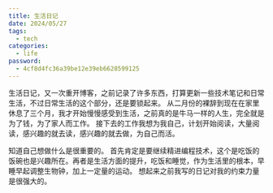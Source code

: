 ```yaml
---
title: 生活日记
date: 2024/05/27
tags:
  - tech
categories:
  - life
password:
  - 4cf8d4fc36a39be12e39eb6628599125
---
```


生活日记，又一次重开博客，之前记录了许多东西，打算更新一些技术笔记和日常生活，不过日常生活的这个部分，还是要锁起来。
从二月份的裸辞到现在在家里休息了三个月，我才开始慢慢感受到生活，之前真的是牛马一样的人生，完全就是为了钱，为了家人而工作。
接下去的工作我想为我自己，计划开始阅读，大量阅读，感兴趣的就去读，感兴趣的就去做，为自己而活。

知道自己想做什么是很重要的。
首先肯定是要继续精进编程技术，这个是吃饭的饭碗也是兴趣所在。再者是生活方面的提升，吃饭和睡觉，作为生活里的根本，早睡早起调整生物钟，加上一定量的运动。
想起来之前我写的日记对我的约束力量是很强大的。
